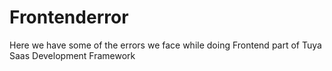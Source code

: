 # Frontenderror
 Here we have some of the errors we face while doing Frontend part of Tuya Saas Development Framework
